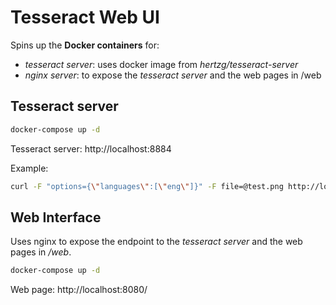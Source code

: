 # Tesseract Web UI

Spins up the **Docker containers** for:
- *tesseract server*: uses docker image from *hertzg/tesseract-server*
- *nginx server*: to expose the *tesseract server* and the web pages in /web

## Tesseract server

```bash
docker-compose up -d
```

Tesseract server: http://localhost:8884

Example:

```bash
curl -F "options={\"languages\":[\"eng\"]}" -F file=@test.png http://localhost:8884/tesseract
```

## Web Interface

Uses nginx to expose the endpoint to the *tesseract server* and the web pages in */web*.

```bash
docker-compose up -d
```

Web page: http://localhost:8080/
